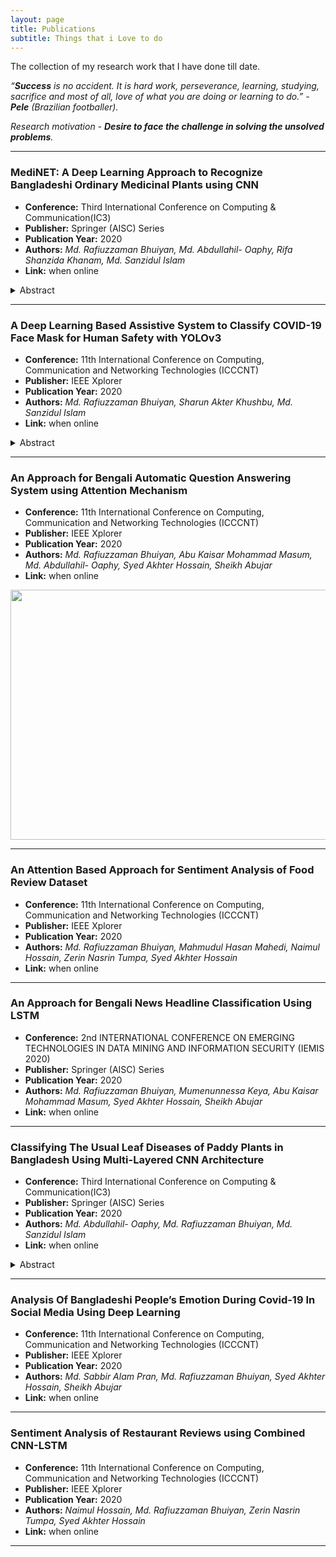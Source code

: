 ```yaml
---
layout: page
title: Publications
subtitle: Things that i Love to do
---
```


The collection of my research work that I have done till date.

*“**Success** is no accident. It is hard work, perseverance, learning, studying, sacrifice and most of all, love of what you are doing or learning to do.” - **Pele** (Brazilian footballer).*

*Research motivation - **Desire to face the challenge in solving the unsolved problems**.*

---
### MediNET: A Deep Learning Approach to Recognize Bangladeshi Ordinary Medicinal Plants using CNN
- **Conference:** Third International Conference on Computing & Communication(IC3)
- **Publisher:** Springer (AISC) Series 
- **Publication Year:** 2020
- **Authors:** _Md. Rafiuzzaman Bhuiyan, Md. Abdullahil- Oaphy, Rifa Shanzida Khanam, Md. Sanzidul Islam_ 
- **Link:** when online 
<details>
  <summary>Abstract</summary>
  <p>Medicine is the only thing by which we use where we feel bad condition of our body physical and mental illness. Most of medicines made of specific plants from our nature. These plants are also known as a medicinal plant. All the traditional Bangladeshi medical systems namely Ayurveda, Unani , Homeopathy prominently use medicinal plants. So, it is important to classify the right plant for medical preparation. The ability of identify these plants automatically is need in recent days. For this we proposed a renowned algorithm called Convolutional neural network for recognizing the plants from leaf image. Our algorithm got 84.58% accuracy. We developed this by us. We believe that in future the individuals who don’t distinguish medicinal plants they will recognize using this methodology.</p>
</details>

***

### A Deep Learning Based Assistive System to Classify COVID-19 Face Mask for Human Safety with YOLOv3
- **Conference:** 11th International Conference on Computing, Communication and Networking Technologies (ICCCNT)
- **Publisher:** IEEE Xplorer
- **Publication Year:** 2020
- **Authors:** _Md. Rafiuzzaman Bhuiyan, Sharun Akter Khushbu, Md. Sanzidul Islam_ 
- **Link:** when online 
<details>
  <summary>Abstract</summary>
  <p>Computer vision learning pay a high attention due to global pandemic COVID-19 to enhance public health service. During the fatality, tiny object detection is a more challenging task of computer vision, as it recruits the pair of classification and detection beneath of video illustration. Compared to other
object detection deep neural networks demonstrated a helpful object detection with a superior achievement that is Face mask
detection. However, accession with YOLOv3 covered by an exclusive topic which through certainly happening natural disease
people get advantage. Added with face mask detection performed well by the YOLOv3 where it measures real time performance
regarding a powerful GPU. whereas computation power with low memory YOLO darknet command sufficient for real time
manner. Regarding the paper section below we have attained that people who wear face masks or not, its trained by the face
mask image and non face mask image. Under the experimental conditions, real time video data that finalized over detection,
localization and recognition. Experimental results that show average loss 0.0713 and 0.0676 after training 4000 epochs. After
training 4000 epochs mAP score is 0.96. This unique approach of face mask visualization system attained noticeable output which
has 96% classification and detection accuracy.
  </p>
</details>

***

### An Approach for Bengali Automatic Question Answering System using Attention Mechanism
- **Conference:** 11th International Conference on Computing, Communication and Networking Technologies (ICCCNT)
- **Publisher:** IEEE Xplorer
- **Publication Year:** 2020
- **Authors:** _Md. Rafiuzzaman Bhuiyan, Abu Kaisar Mohammad Masum, Md. Abdullahil- Oaphy, Syed Akhter Hossain, Sheikh Abujar_
- **Link:** when online 
<p align='center'>
<img src="https://user-images.githubusercontent.com/35966401/88454619-b70f4600-ce92-11ea-85ca-c57c97079db2.png" alt=" " width="600" height="400">
</p>

***

### An Attention Based Approach for Sentiment Analysis of Food Review Dataset
- **Conference:** 11th International Conference on Computing, Communication and Networking Technologies (ICCCNT)
- **Publisher:** IEEE Xplorer
- **Publication Year:** 2020
- **Authors:** _Md. Rafiuzzaman Bhuiyan, Mahmudul Hasan Mahedi, Naimul Hossain, Zerin Nasrin Tumpa, Syed Akhter Hossain_
- **Link:** when online 

***

### An Approach for Bengali News Headline Classification Using LSTM
- **Conference:** 2nd INTERNATIONAL CONFERENCE ON EMERGING TECHNOLOGIES IN DATA MINING AND INFORMATION SECURITY (IEMIS 2020)
- **Publisher:** Springer (AISC) Series 
- **Publication Year:**  2020
- **Authors:** _Md. Rafiuzzaman Bhuiyan, Mumenunnessa Keya, Abu Kaisar Mohammad Masum, Syed Akhter Hossain, Sheikh Abujar_
- **Link:** when online 

***

### Classifying The Usual Leaf Diseases of Paddy Plants in Bangladesh Using Multi-Layered CNN Architecture
- **Conference:** Third International Conference on Computing & Communication(IC3)
- **Publisher:** Springer (AISC) Series 
- **Publication Year:** 2020
- **Authors:** _Md. Abdullahil- Oaphy, Md. Rafiuzzaman Bhuiyan, Md. Sanzidul Islam_ 
- **Link:** when online 
<details>
  <summary>Abstract</summary>
  <p>More than 130 million people in Bangladesh depends on riceas  their  main  food.  Half  of  the  employment  of  the  rural  area  and  theagricultural GDP of Bangladesh depends on rice production. Nearly morethan 10 million farmer families cultivate rice in Bangladesh. Almost 10% of rice cultivation is depreciated by different types of rice plant diseasescaused by pests This is the reason why we worked on detecting rice plant(Oryza sativa)disease  by  visual  observation(images). 3265  images  ofrice plant disease have been collected for this study which belongs to 4classes: Hispa, Brown Spot, Leaf Blast and the healthy ones. The imagesof diseased leaf are collected from rice fields. We have used a pre-trainedmodel for classification and extracting features.By using this model wegot a incentive results with the accuracy rate of 93.21%. </p>
  </details>

***

### Analysis Of Bangladeshi People’s Emotion During Covid-19 In Social Media Using Deep Learning
- **Conference:** 11th International Conference on Computing, Communication and Networking Technologies (ICCCNT)
- **Publisher:** IEEE Xplorer
- **Publication Year:** 2020
- **Authors:** _Md. Sabbir Alam Pran, Md. Rafiuzzaman Bhuiyan, Syed Akhter Hossain, Sheikh Abujar_
- **Link:** when online 

***

### Sentiment Analysis of Restaurant Reviews using Combined CNN-LSTM
- **Conference:** 11th International Conference on Computing, Communication and Networking Technologies (ICCCNT)
- **Publisher:** IEEE Xplorer
- **Publication Year:** 2020
- **Authors:** _Naimul Hossain, Md. Rafiuzzaman Bhuiyan, Zerin Nasrin Tumpa, Syed Akhter Hossain_
- **Link:** when online 

***

